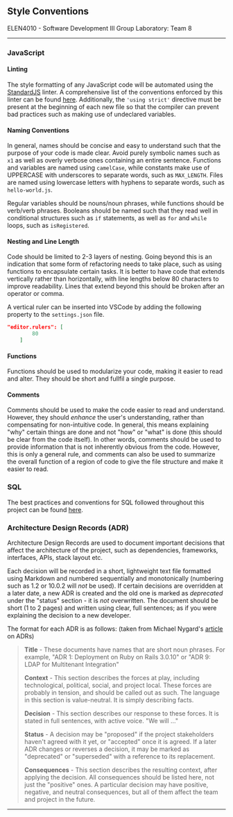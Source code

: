 ## Style Conventions
ELEN4010 - Software Development III
Group Laboratory: Team 8

---

### JavaScript

#### Linting

The style formatting of any JavaScript code will be automated using the [StandardJS](https://standardjs.com/) linter. A comprehensive list of the conventions enforced by this linter can be found [here](https://standardjs.com/rules.html). Additionally, the `'using strict'` directive must be present at the beginning of each new file so that the compiler can prevent bad practices such as making use of undeclared variables.

#### Naming Conventions

In general, names should be concise and easy to understand such that the purpose of your code is made clear. Avoid purely symbolic names such as `x1` as well as overly verbose ones containing an entire sentence. Functions and variables are named using `camelCase`, while constants make use of UPPERCASE with underscores to separate words, such as `MAX_LENGTH`. Files are named using lowercase letters with hyphens to separate words, such as `hello-world.js`.

Regular variables should be nouns/noun phrases, while functions should be verb/verb phrases. Booleans should be named such that they read well in conditional structures such as `if` statements, as well as `for` and `while` loops, such as `isRegistered`.

#### Nesting and Line Length

Code should be limited to 2-3 layers of nesting. Going beyond this is an indication that some form of refactoring needs to take place, such as using functions to encapsulate certain tasks. It is better to have code that extends vertically rather than horizontally, with line lengths below 80 characters to improve readability. Lines that extend beyond this should be broken after an operator or comma.

A vertical ruler can be inserted into VSCode by adding the following property to the `settings.json` file.

```json
"editor.rulers": [
        80
    ]
```

#### Functions

Functions should be used to modularize your code, making it easier to read and alter. They should be short and fullfil a single purpose.  

#### Comments

Comments should be used to make the code easier to read and understand. However, they should *enhance* the user's understanding, rather than compensating for non-intuitive code. In general, this means explaining "why" certain things are done and not "how" or "what" is done (this should be clear from the code itself). In other words, comments should be used to provide information that is not inherently obvious from the code. However, this is only a general rule, and comments can also be used to summarize the overall function of a region of code to give the file structure and make it easier to read.

### SQL

The best practices and conventions for SQL followed throughout this project can be found [here](https://data36.com/sql-best-practices-data-analysts/).

### Architecture Design Records (ADR)

Architecture Design Records are used to document important decisions that affect the architecture of the project, such as dependencies, frameworks, interfaces, APIs, stack layout etc.

Each decision will be recorded in a short, lightweight text file formatted using Markdown and numbered sequentially and monotonically (numbering such as 1.2 or 10.0.2 will _not_ be used). If certain decisions are overridden at a later date, a new ADR is created and the old one is marked as _deprecated_ under the "status" section - it is _not_ overwritten. The document should be short (1 to 2 pages) and written using clear, full sentences; as if you were explaining the decision to a new developer.

The format for each ADR is as follows: (taken from Michael Nygard's [article](https://cognitect.com/blog/2011/11/15/documenting-architecture-decisions) on ADRs)


> **Title** - These documents have names that are short noun phrases. For example, "ADR 1: Deployment on Ruby on Rails 3.0.10" or "ADR 9: LDAP for Multitenant Integration"
> 
> **Context** - This section describes the forces at play, including technological, political, social, and project local. These forces are probably in tension, and should be called out as such. The language in this section is value-neutral. It is simply describing facts.
> >
> **Decision** - This section describes our response to these forces. It is stated in full sentences, with active voice. "We will …"
>
> **Status** - A decision may be "proposed" if the project stakeholders haven't agreed with it yet, or "accepted" once it is agreed. If a later ADR changes or reverses a decision, it may be marked as "deprecated" or "superseded" with a reference to its replacement.
> 
> **Consequences** - This section describes the resulting context, after applying the decision. All consequences should be listed here, not just the "positive" ones. A particular decision may have positive, negative, and neutral consequences, but all of them affect the team and project in the future.


---